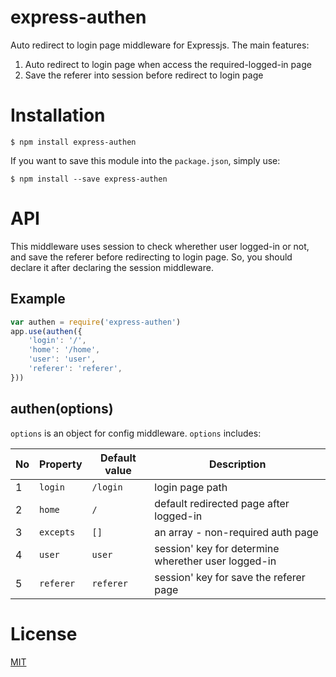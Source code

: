 # express-authen
Auto redirect to login page middleware for Expressjs. The main features:

1. Auto redirect to login page when access the required-logged-in page
2. Save the referer into session before redirect to login page

# Installation

```
$ npm install express-authen
```

If you want to save this module into the `package.json`, simply use:

```
$ npm install --save express-authen
```

# API
This middleware uses session to check wherether user logged-in or not, and save the referer before redirecting to login page. So, you should declare it after declaring the session middleware.

## Example

```javascript
var authen = require('express-authen')
app.use(authen({
    'login': '/',
    'home': '/home',
    'user': 'user',
    'referer': 'referer',
}))

```

## authen(options)
`options` is an object for config middleware. `options` includes:

No | Property | Default value | Description |
--- | --- | --- | --- |
1 | `login` | `/login` | login page path |
2 |  `home` | `/` | default redirected page after logged-in |
3 | `excepts` | `[]` | an array - non-required auth page |
4 | `user` | `user` | session' key for determine wherether user logged-in |
5 | `referer` | `referer` | session' key for save the referer page |

# License
[MIT](https://github.com/dominhhai/express-authen/blob/master/LICENSE)
